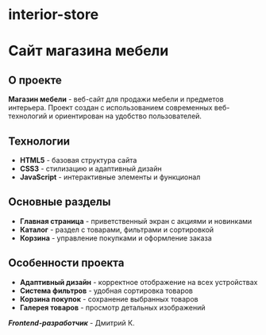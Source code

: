 # interior-store
# Сайт магазина мебели

## О проекте
**Магазин мебели** - веб-сайт для продажи мебели и предметов интерьера. Проект создан с использованием современных веб-технологий и ориентирован на удобство пользователей.

## Технологии
+ **HTML5** - базовая структура сайта
+ **CSS3** - стилизацию и адаптивный дизайн
+ **JavaScript** - интерактивные элементы и функционал

## Основные разделы
+ **Главная страница** - приветственный экран с акциями и новинками
+ **Каталог** - раздел с товарами, фильтрами и сортировкой
+ **Корзина** - управление покупками и оформление заказа

## Особенности проекта
+ **Адаптивный дизайн** - корректное отображение на всех устройствах
+ **Система фильтров** - удобная сортировка товаров
+ **Корзина покупок** - сохранение выбранных товаров
+ **Галерея товаров** - просмотр детальных изображений

***Frontend-разработчик*** - Дмитрий К.
